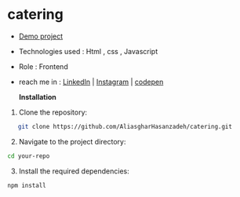 # catering
- [Demo project](https://aliasgharhasanzadeh.github.io/catering/)
- Technologies used : Html , css , Javascript
- Role : Frontend
- reach me in : [LinkedIn](https://www.linkedin.com/in/aliasghar-hasanzadeh/) | [Instagram](https://www.instagram.com/aliasghar.dev?igsh=cmg5ZnJvMDMxODdu) | [codepen](https://codepen.io/Aliasghar-Hasanzadeh)

  **Installation**
1. Clone the repository:
```bash
   git clone https://github.com/AliasgharHasanzadeh/catering.git
   ```
2. Navigate to the project directory:
```bash
cd your-repo
```
3. Install the required dependencies:
```
npm install
```
